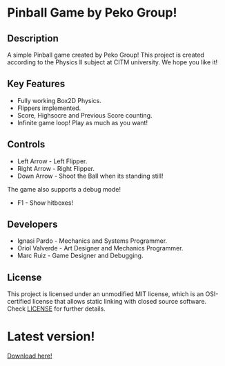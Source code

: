 # Pinball Game by Peko Group!

## Description

A simple Pinball game created by Peko Group! 
This project is created according to the Physics II subject at CITM university. 
We hope you like it!

## Key Features

 - Fully working Box2D Physics.
 - Flippers implemented.
 - Score, Highsocre and Previous Score counting.
 - Infinite game loop! Play as much as you want!
 
 ## Controls

 - Left Arrow - Left Flipper.
 - Right Arrow - Right Flipper.
 - Down Arrow - Shoot the Ball when its standing still!
 
 The game also supports a debug mode!
 - F1 - Show hitboxes!
 
 ## Developers

 - Ignasi Pardo - Mechanics and Systems Programmer.
 - Oriol Valverde - Art Designer and Mechanics Programmer.
 - Marc Ruiz - Game Designer and Debugging.

## License

This project is licensed under an unmodified MIT license, which is an OSI-certified license that allows static linking with closed source software. Check [LICENSE](LICENSE) for further details.

# Latest version!
[Download here!](https://github.com/KuronoaScarlet/Pinball/releases/tag/1.0)
